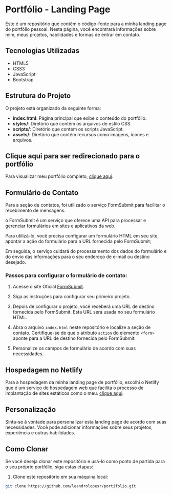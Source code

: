# Portfólio - Landing Page

Este é um repositório que contém o código-fonte para a minha landing page do portfólio pessoal. Nesta página, você encontrará informações sobre mim, meus projetos, habilidades e formas de entrar em contato.

## Tecnologias Utilizadas

- HTML5
- CSS3
- JavaScript
- Bootstrap

## Estrutura do Projeto

O projeto está organizado da seguinte forma:

- **index.html**: Página principal que exibe o conteúdo do portfólio.
- **styles/**: Diretório que contém os arquivos de estilo CSS.
- **scripts/**: Diretório que contém os scripts JavaScript.
- **assets/**: Diretório que contém recursos como imagens, ícones e arquivos.
  
## Clique aqui para ser redirecionado para o portfólio

Para visualizar meu portfólio completo, [clique aqui](https://leandrolopes.netlify.app/).

## Formulário de Contato

Para a seção de contatos, foi utilizado o serviço FormSubmit para facilitar o recebimento de mensagens.

o FormSubmit é um serviço que oferece uma API para processar e gerenciar formulários em sites e aplicativos da web.

Para utilizá-lo, você precisa configurar um formulário HTML em seu site, apontar a ação do formulário para a URL fornecida pelo FormSubmit;

Em seguida, o serviço cuidará do processamento dos dados do formulário e do envio das informações para o seu endereço de e-mail ou destino desejado.

### Passos para configurar o formulário de contato:

1. Acesse o site Oficial [FormSubmit](https://formsubmit.co/).

2. Siga as instruções para configurar seu primeiro projeto.

3. Depois de configurar o projeto, você receberá uma URL de destino fornecida pelo FormSubmit. Esta URL será usada no seu formulário HTML.

4. Abra o arquivo `index.html` neste repositório e localize a seção de contato. Certifique-se de que o atributo `action` do elemento `<form>` aponte para a URL de destino fornecida pelo FormSubmit:

5. Personalize os campos de formulário de acordo com suas necessidades.

## Hospedagem no Netlify   
Para a hospedagem da minha landing page de portfólio, escolhi o Netlify que é um serviço de hospedagem web que facilita o processo de implantação de sites estáticos como o meu. [clique aqui](https://www.netlify.com/).


## Personalização

Sinta-se à vontade para personalizar esta landing page de acordo com suas necessidades. Você pode adicionar informações sobre seus projetos, experiência e outras habilidades.

## Como Clonar

Se você deseja clonar este repositório e usá-lo como ponto de partida para o seu próprio portfólio, siga estas etapas:

1. Clone este repositório em sua máquina local:

```bash
git clone https://github.com/leandrolopesr/portifolio.git
